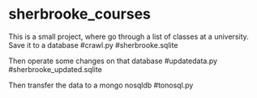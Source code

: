 # sherbrooke_courses

This is a small project, where go through a list of classes at a university.
Save it to a database #crawl.py
#sherbrooke.sqlite

Then operate some changes on that database #updatedata.py
#sherbrooke_updated.sqlite

Then transfer the data to a mongo nosqldb #tonosql.py
